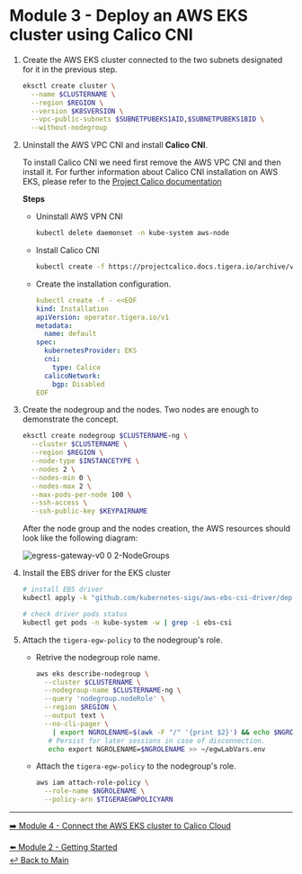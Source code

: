 # Module 3 - Deploy an AWS EKS cluster using Calico CNI

1. Create the AWS EKS cluster connected to the two subnets designated for it in the previous step.
   
   ```bash
   eksctl create cluster \
     --name $CLUSTERNAME \
     --region $REGION \
     --version $K8SVERSION \
     --vpc-public-subnets $SUBNETPUBEKS1AID,$SUBNETPUBEKS1BID \
     --without-nodegroup
   ```
2. Uninstall the AWS VPC CNI and install **Calico CNI**.
   
   To install Calico CNI we need first remove the AWS VPC CNI and then install it.
   For further information about Calico CNI installation on AWS EKS, please refer to the [Project Calico documentation](https://projectcalico.docs.tigera.io/getting-started/kubernetes/managed-public-cloud/eks)

   **Steps**
   
   - Uninstall AWS VPN CNI

     ```bash
     kubectl delete daemonset -n kube-system aws-node
     ```

   - Install Calico CNI
 
     ```bash
     kubectl create -f https://projectcalico.docs.tigera.io/archive/v3.23/manifests/tigera-operator.yaml
     ```

   - Create the installation configuration.

     ```yaml
     kubectl create -f - <<EOF
     kind: Installation
     apiVersion: operator.tigera.io/v1
     metadata:
       name: default
     spec:
       kubernetesProvider: EKS
       cni:
         type: Calico
       calicoNetwork:
         bgp: Disabled
     EOF
     ```

3. Create the nodegroup and the nodes. Two nodes are enough to demonstrate the concept.

   ```bash
   eksctl create nodegroup $CLUSTERNAME-ng \
     --cluster $CLUSTERNAME \
     --region $REGION \
     --node-type $INSTANCETYPE \
     --nodes 2 \
     --nodes-min 0 \
     --nodes-max 2 \
     --max-pods-per-node 100 \
     --ssh-access \
     --ssh-public-key $KEYPAIRNAME
   ```
   
   After the node group and the nodes creation, the AWS resources should look like the following diagram:
   
   ![egress-gateway-v0 0 2-NodeGroups](https://user-images.githubusercontent.com/104035488/205450939-96cdf05b-f88d-4e96-8506-633f2cea579b.png)

4. Install the EBS driver for the EKS cluster

   ```bash
   # install EBS driver
   kubectl apply -k "github.com/kubernetes-sigs/aws-ebs-csi-driver/deploy/kubernetes/overlays/stable/?ref=release-1.12"
   ```

   ```bash
   # check driver pods status
   kubectl get pods -n kube-system -w | grep -i ebs-csi
   ```

5. Attach the `tigera-egw-policy` to the nodegroup's role.

   - Retrive the nodegroup role name.

     ```bash
     aws eks describe-nodegroup \
       --cluster $CLUSTERNAME \
       --nodegroup-name $CLUSTERNAME-ng \
       --query 'nodegroup.nodeRole' \
       --region $REGION \
       --output text \
       --no-cli-pager \
         | export NGROLENAME=$(awk -F "/" '{print $2}') && echo $NGROLENAME
        # Persist for later sessions in case of disconnection.
        echo export NGROLENAME=$NGROLENAME >> ~/egwLabVars.env 
     ```

   - Attach the `tigera-egw-policy` to the nodegroup's role.

     ```bash
     aws iam attach-role-policy \
       --role-name $NGROLENAME \
       --policy-arn $TIGERAEGWPOLICYARN 
     ```

---

[:arrow_right: Module 4 - Connect the AWS EKS cluster to Calico Cloud](/modules/module-4-connect-calicocloud.md) <br>

[:arrow_left: Module 2 - Getting Started](/modules/module-2-getting-started.md)  
[:leftwards_arrow_with_hook: Back to Main](/README.md)  
